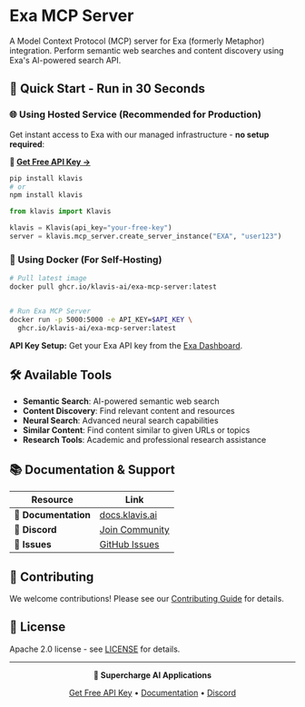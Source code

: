 # Exa MCP Server

A Model Context Protocol (MCP) server for Exa (formerly Metaphor) integration. Perform semantic web searches and content discovery using Exa's AI-powered search API.

## 🚀 Quick Start - Run in 30 Seconds

### 🌐 Using Hosted Service (Recommended for Production)

Get instant access to Exa with our managed infrastructure - **no setup required**:

**🔗 [Get Free API Key →](https://www.klavis.ai/home/api-keys)**

```bash
pip install klavis
# or
npm install klavis
```

```python
from klavis import Klavis

klavis = Klavis(api_key="your-free-key")
server = klavis.mcp_server.create_server_instance("EXA", "user123")
```

### 🐳 Using Docker (For Self-Hosting)

```bash
# Pull latest image
docker pull ghcr.io/klavis-ai/exa-mcp-server:latest


# Run Exa MCP Server
docker run -p 5000:5000 -e API_KEY=$API_KEY \
  ghcr.io/klavis-ai/exa-mcp-server:latest
```

**API Key Setup:** Get your Exa API key from the [Exa Dashboard](https://dashboard.exa.ai/).

## 🛠️ Available Tools

- **Semantic Search**: AI-powered semantic web search
- **Content Discovery**: Find relevant content and resources
- **Neural Search**: Advanced neural search capabilities
- **Similar Content**: Find content similar to given URLs or topics
- **Research Tools**: Academic and professional research assistance

## 📚 Documentation & Support

| Resource | Link |
|----------|------|
| **📖 Documentation** | [docs.klavis.ai](https://docs.klavis.ai) |
| **💬 Discord** | [Join Community](https://discord.gg/p7TuTEcssn) |
| **🐛 Issues** | [GitHub Issues](https://github.com/klavis-ai/klavis/issues) |

## 🤝 Contributing

We welcome contributions! Please see our [Contributing Guide](../../CONTRIBUTING.md) for details.

## 📜 License

Apache 2.0 license - see [LICENSE](../../LICENSE) for details.

---

<div align="center">
  <p><strong>🚀 Supercharge AI Applications </strong></p>
  <p>
    <a href="https://www.klavis.ai">Get Free API Key</a> •
    <a href="https://docs.klavis.ai">Documentation</a> •
    <a href="https://discord.gg/p7TuTEcssn">Discord</a>
  </p>
</div>
